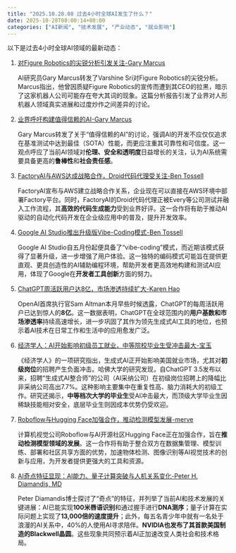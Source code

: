 ```yaml
---
title: "2025.10.28.08 过去4小时全球AI发生了什么？"
date: 2025-10-28T08:00:14+08:00
categories: ["AI新闻", "技术发展", "产业动态", "就业影响"]
---
```


以下是过去4小时全球AI领域的最新动态：

1.  [对Figure Robotics的尖锐分析引发关注-Gary Marcus](https://x.com/GaryMarcus/status/1982947100020391950)

    AI研究员Gary Marcus转发了Varshine Sri对Figure Robotics的尖锐分析。Marcus指出，他曾因质疑Figure Robotics的宣传而遭到其CEO的拉黑，暗示了这家机器人公司可能存在夸大其词的现象。这篇分析报告引发了业界对人形机器人领域真实进展和过度炒作之间差异的讨论。

2.  [业界呼吁构建值得信赖的AI-Gary Marcus](https://x.com/GaryMarcus/status/1982946663414272505)

    Gary Marcus转发了关于“值得信赖的AI”的讨论，强调AI的开发不应仅仅追求在基准测试中达到最佳（SOTA）性能，而更应注重其可靠性和可信度。这一观点呼应了当前AI领域对**伦理、安全和透明度**日益增长的关注，认为AI系统需要具备更高的**鲁棒性**和**社会责任感**。

3.  [FactoryAI与AWS达成战略合作，Droid代码代理受关注-Ben Tossell](https://x.com/bentossell/status/1982936639136772163)

    FactoryAI宣布与AWS建立战略合作关系，企业现在可以直接在AWS环境中部署Factory平台。同时，FactoryAI的Droid代码代理正被Every等公司测试并融入工作流程，其**高效的代码生成能力**受到业界好评。这一合作将有助于推动AI驱动的自动化代码开发在企业级应用中的普及，提升开发效率。

4.  [Google AI Studio推出升级版Vibe-Coding模式-Ben Tossell](https://x.com/bentossell/status/1982912154991988921)

    Google AI Studio自五月份起便具备了“vibe-coding”模式，而近期该模式获得了显著升级，进一步增强了用户体验。这一独特的编码模式可能旨在提供更直观、更具创造性的AI辅助编程环境，帮助开发者更高效地构建和测试AI应用，体现了Google在**开发者工具创新**方面的努力。

5.  [ChatGPT周活跃用户达8亿，市场渗透持续扩大-Karen Hao](https://x.com/_KarenHao/status/1982936370017685553)

    OpenAI首席执行官Sam Altman本月早些时候透露，ChatGPT的每周活跃用户已达到惊人的**8亿**。这一数据表明，ChatGPT在全球范围内的**用户基数和市场渗透率**持续高速增长，进一步巩固了其作为领先生成式AI工具的地位，也预示着AI技术在日常工作和生活中的应用愈发广泛。

6.  [经济学人：AI开始影响初级员工就业，中等院校毕业生受冲击最大-宝玉](https://x.com/dotey/status/1982909211744010379)

    《经济学人》的一项研究指出，生成式AI正开始影响美国就业市场，尤其对**初级岗位**的招聘产生负面冲击。哈佛大学的研究发现，自ChatGPT 3.5发布以来，招聘“生成式AI整合师”的公司（AI采纳公司）在初级岗位招聘上的降幅比非采纳公司高出7.7%。这种影响主要集中在重复性高、脑力消耗大的初级工作。研究还揭示，**中等档次大学的毕业生**受AI冲击最大，而顶级大学毕业生因稀缺技能相对安全，底层毕业生则因成本优势仍受欢迎。

7.  [Roboflow与Hugging Face加强合作，推动检测模型发展-merve](https://x.com/mervenoyann/status/1982906557445894322)

    计算机视觉公司Roboflow与AI开源社区Hugging Face正在加强合作，旨在**推动检测模型领域的发展**。这一合作将有助于整合双方在数据集管理、模型训练、部署和社区共享方面的优势，加速物体检测、图像识别等AI视觉技术的创新与应用，为开发者提供更强大的工具和资源。

8.  [AI奇点特征显现：AI能力、量子计算突破与人机关系变化-Peter H. Diamandis, MD](https://x.com/PeterDiamandis/status/1982902097335968063)

    Peter Diamandis博士探讨了“奇点”的特征，并列举了当前AI和技术发展的关键进展：AI已能实现**100米唇语识别**和通过握手进行**DNA测序**；量子计算在实际问题上实现了**13,000倍的速度提升**；此外，每五名青少年中就有一名处于浪漫的AI关系中，40%的人使用AI寻求陪伴。**NVIDIA也发布了其首款美国制造的Blackwell晶圆**。这些现象共同预示着AI正加速改变人类社会和技术格局。
